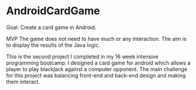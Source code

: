# AndroidCardGame
Goal: Create a card game in Android.

MVP
The game does not need to have much or any interaction. The aim is to display the results of the Java logic. 


This is the second project I completed in my 16 week intensive programming bootcamp. I designed a card game for android which 
allows a player to play blackjack against a computer opponent. The main challenge for this project was balancing front-end 
and back-end design and making them interact.
